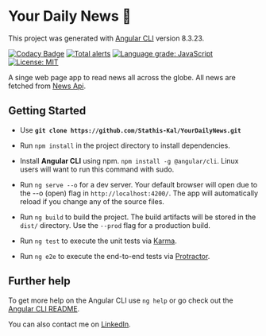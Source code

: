 # Your Daily News 📰

This project was generated with [Angular CLI](https://github.com/angular/angular-cli) version 8.3.23. 

[![Codacy Badge](https://api.codacy.com/project/badge/Grade/b60afbed9d5b4c369e6c43dbd803bb72)](https://www.codacy.com/manual/efstathioskaloutsidis/YourDailyNews?utm_source=github.com&amp;utm_medium=referral&amp;utm_content=Stathis-Kal/YourDailyNews&amp;utm_campaign=Badge_Grade) [![Total alerts](https://img.shields.io/lgtm/alerts/g/Stathis-Kal/YourDailyNews.svg?logo=lgtm&logoWidth=18)](https://lgtm.com/projects/g/Stathis-Kal/YourDailyNews/alerts/) [![Language grade: JavaScript](https://img.shields.io/lgtm/grade/javascript/g/Stathis-Kal/YourDailyNews.svg?logo=lgtm&logoWidth=18)](https://lgtm.com/projects/g/Stathis-Kal/YourDailyNews/context:javascript) [![License: MIT](https://img.shields.io/badge/License-MIT-blue)](https://opensource.org/licenses/MIT)
 
A singe web page app to read news all across the globe.
All news are fetched from [News Api](https://newsapi.org/).

## Getting Started
- Use **`git clone https://github.com/Stathis-Kal/YourDailyNews.git`**

- Run `npm install` in the project directory to install dependencies.

- Install **Angular CLI** using npm. `npm install -g @angular/cli`.
   Linux users will want to run this command with sudo.

- Run `ng serve --o` for a dev server. Your default browser will open
   due to the --o (open) flag in `http://localhost:4200/`. The app
   will automatically reload if you change any of the source files.

- Run `ng build` to build the project. The build artifacts will be
   stored in the `dist/` directory. Use the `--prod` flag for a
   production build.

- Run `ng test` to execute the unit tests via
   [Karma](https://karma-runner.github.io).

- Run `ng e2e` to execute the end-to-end tests via
   [Protractor](http://www.protractortest.org/).
  
## Further help
To get more help on the Angular CLI use `ng help` or go check out the [Angular CLI README](https://github.com/angular/angular-cli/blob/master/README.md).

You can also contact me on [LinkedIn](https://www.linkedin.com/in/efstathios-kaloutsidis/).